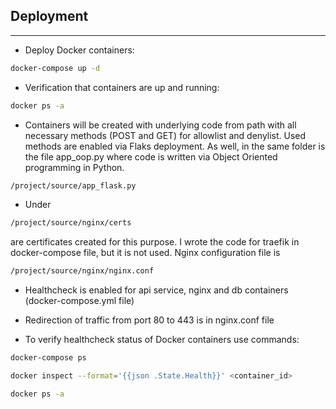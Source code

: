 ## **Deployment**

---

- Deploy Docker containers:
```sh
docker-compose up -d
```
- Verification that containers are up and running:
```sh
docker ps -a
```
- Containers will be created with underlying code from path with all necessary methods (POST and GET) for allowlist and denylist. Used methods are enabled via Flaks deployment. As well, in the same folder is the file app_oop.py where code is written via Object Oriented programming in Python. 
```sh
/project/source/app_flask.py
```

- Under 
```sh
/project/source/nginx/certs
```
are certificates created for this purpose. I wrote the code for traefik in docker-compose file, but it is not used. Nginx configuration file is 
```sh
/project/source/nginx/nginx.conf
```
- Healthcheck is enabled for api service, nginx and db containers (docker-compose.yml file)

- Redirection of traffic from port 80 to 443 is in nginx.conf file

- To verify healthcheck status of Docker containers use commands:
```sh
docker-compose ps

docker inspect --format='{{json .State.Health}}' <container_id>

docker ps -a
```